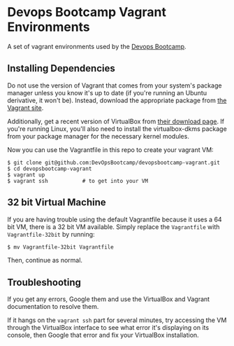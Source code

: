 Devops Bootcamp Vagrant Environments
====================================

A set of vagrant environments used by the [Devops Bootcamp][1].

[1]: http://devopsbootcamp.osuosl.org

Installing Dependencies
-----------------------

Do not use the version of Vagrant that comes from your system's package manager
unless you know it's up to date (if you're running an Ubuntu derivative, it
won't be). Instead, download the appropriate package from [the Vagrant site][2].

[2]: http://www.vagrantup.com/downloads.html

Additionally, get a recent version of VirtualBox from [their download page][3]. 
If you're running Linux, you'll also need to install the virtualbox-dkms
package from your package manager for the necessary kernel modules. 

[3]: https://www.virtualbox.org/wiki/Downloads

Now you can use the Vagrantfile in this repo to create your vagrant VM: 

```
$ git clone git@github.com:DevOpsBootcamp/devopsbootcamp-vagrant.git
$ cd devopsbootcamp-vagrant
$ vagrant up
$ vagrant ssh           # to get into your VM
```

32 bit Virtual Machine
----------------------
If you are having trouble using the default Vagrantfile because it uses a 64 bit VM,
there is a 32 bit VM available. Simply replace the `Vagrantfile` 
with `Vagrantfile-32bit` by running:
```sh
$ mv Vagrantfile-32bit Vagrantfile
```
Then, continue as normal.


Troubleshooting
---------------

If you get any errors, Google them and use the VirtualBox and Vagrant
documentation to resolve them. 

If it hangs on the `vagrant ssh` part for several minutes, try accessing the VM
through the VirtualBox interface to see what error it's displaying on its
console, then Google that error and fix your VirtualBox installation.
